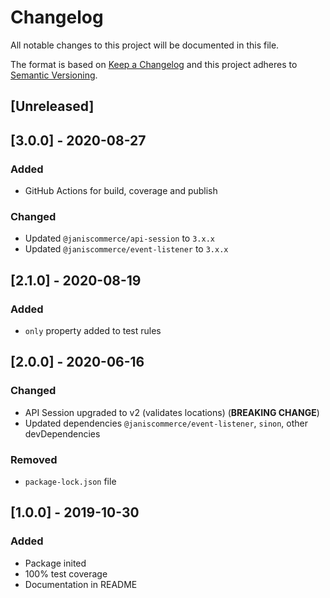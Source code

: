 # Changelog

All notable changes to this project will be documented in this file.

The format is based on [Keep a Changelog](http://keepachangelog.com/en/1.0.0/)
and this project adheres to [Semantic Versioning](http://semver.org/spec/v2.0.0.html).

## [Unreleased]

## [3.0.0] - 2020-08-27
### Added
- GitHub Actions for build, coverage and publish

### Changed
- Updated `@janiscommerce/api-session` to `3.x.x`
- Updated `@janiscommerce/event-listener` to `3.x.x`

## [2.1.0] - 2020-08-19
### Added
- `only` property added to test rules

## [2.0.0] - 2020-06-16
### Changed
- API Session upgraded to v2 (validates locations) (**BREAKING CHANGE**)
- Updated dependencies `@janiscommerce/event-listener`, `sinon`, other devDependencies

### Removed
- `package-lock.json` file

## [1.0.0] - 2019-10-30
### Added
- Package inited
- 100% test coverage
- Documentation in README
